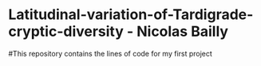# Latitudinal-variation-of-Tardigrade-cryptic-diversity - Nicolas Bailly
#This repository contains the lines of code for my first project
